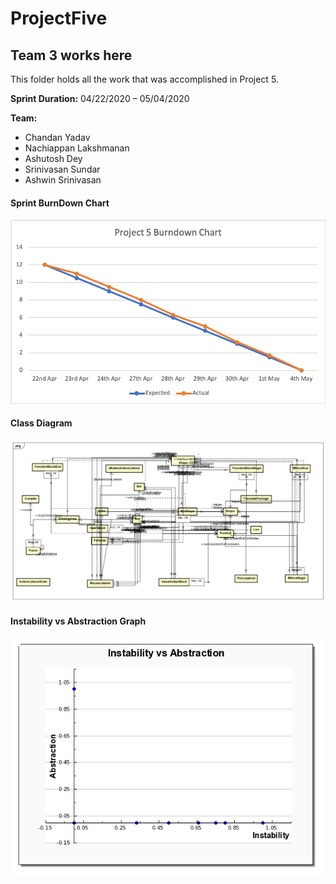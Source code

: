 # ProjectFive
## Team 3 works here

This folder holds all the work that was accomplished in Project 5.<br />

**Sprint Duration:** 04/22/2020 – 05/04/2020 <br />

**Team:**
- Chandan Yadav 
- Nachiappan Lakshmanan 
- Ashutosh Dey 
- Srinivasan Sundar 
- Ashwin Srinivasan

#### Sprint BurnDown Chart

![BurnDown Chart](Documents/Sprint_Burndown_Chart.png)

#### Class Diagram

![Class Diagram](Documents/Astah_Class_Diagram.png)

#### Instability vs Abstraction Graph

![I Vs A Graph](Documents/I_Vs_A_Graph.png)

